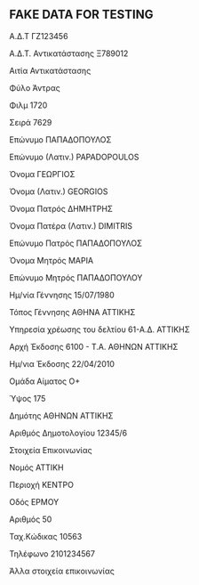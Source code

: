 ## FAKE DATA FOR TESTING

Α.Δ.Τ
ΓΖ123456

Α.Δ.Τ. Αντικατάστασης
Ξ789012

Αιτία Αντικατάστασης

Φύλο
Άντρας

Φιλμ
1720

Σειρά
7629

Επώνυμο
ΠΑΠΑΔΟΠΟΥΛΟΣ

Επώνυμο (Λατιν.)
PAPADOPOULOS

Όνομα
ΓΕΩΡΓΙΟΣ

Όνομα (Λατιν.)
GEORGIOS

Όνομα Πατρός
ΔΗΜΗΤΡΗΣ

Όνομα Πατέρα (Λατιν.)
DIMITRIS

Επώνυμο Πατρός
ΠΑΠΑΔΟΠΟΥΛΟΣ

Όνομα Μητρός
ΜΑΡΙΑ

Επώνυμο Μητρός
ΠΑΠΑΔΟΠΟΥΛΟΥ

Ημ/νία Γέννησης
15/07/1980

Τόπος Γέννησης
ΑΘΗΝΑ ΑΤΤΙΚΗΣ

Υπηρεσία χρέωσης του δελτίου
61-Α.Δ. ΑΤΤΙΚΗΣ

Αρχή Έκδοσης
6100 - Τ.Α. ΑΘΗΝΩΝ ΑΤΤΙΚΗΣ

Ημ/νια Έκδοσης
22/04/2010

Ομάδα Αίματος
Ο+

Ύψος
175

Δημότης
ΑΘΗΝΩΝ ΑΤΤΙΚΗΣ

Αριθμός Δημοτολογίου
12345/6

Στοιχεία Επικοινωνίας

Νομός
ΑΤΤΙΚΗ

Περιοχή
ΚΕΝΤΡΟ

Οδός
ΕΡΜΟΥ

Αριθμός
50

Ταχ.Κώδικας
10563

Τηλέφωνο
2101234567

Άλλα στοιχεία επικοινωνίας
